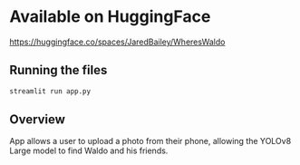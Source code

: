 # Available on HuggingFace
https://huggingface.co/spaces/JaredBailey/WheresWaldo

## Running the files
```bash
streamlit run app.py
```

## Overview
App allows a user to upload a photo from their phone, allowing the YOLOv8 Large model to find Waldo and his friends.